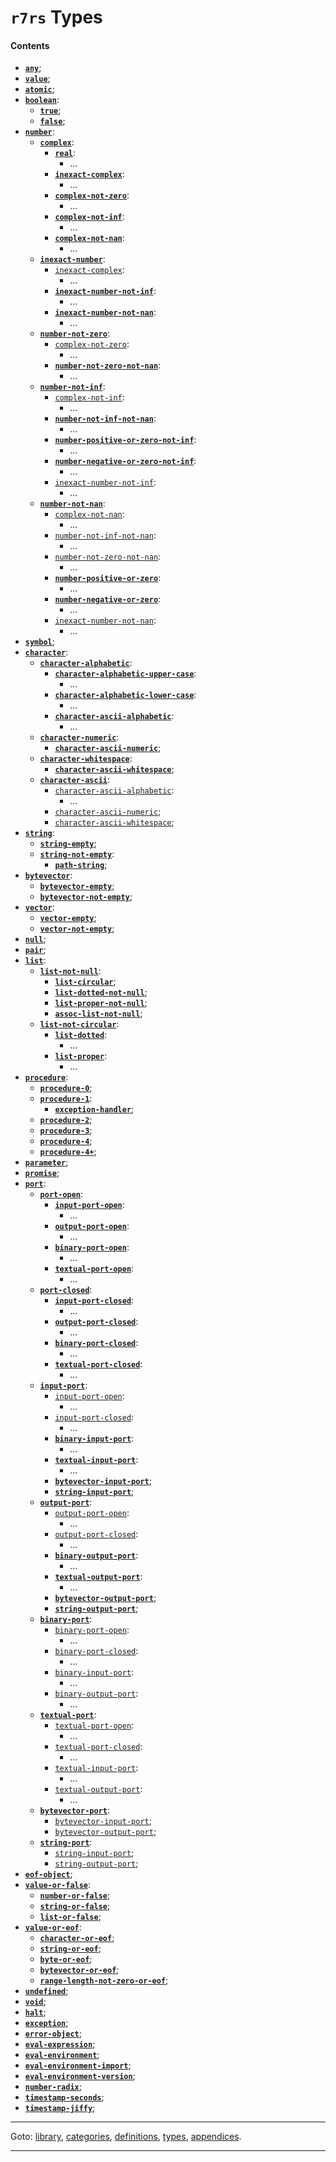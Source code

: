 

<a id='toc__r7rs__types'></a>

# `r7rs` Types


#### Contents

* **[`any`](../../r7rs/types/any.md#type__r7rs__any)**;
* **[`value`](../../r7rs/types/value.md#type__r7rs__value)**;
* **[`atomic`](../../r7rs/types/atomic.md#type__r7rs__atomic)**;
* **[`boolean`](../../r7rs/types/boolean.md#type__r7rs__boolean)**:
  * **[`true`](../../r7rs/types/true.md#type__r7rs__true)**;
  * **[`false`](../../r7rs/types/false.md#type__r7rs__false)**;
* **[`number`](../../r7rs/types/number.md#type__r7rs__number)**:
  * **[`complex`](../../r7rs/types/complex.md#type__r7rs__complex)**:
    * **[`real`](../../r7rs/types/real.md#type__r7rs__real)**:
      * ...
    * **[`inexact-complex`](../../r7rs/types/inexact-complex.md#type__r7rs__inexact-complex)**:
      * ...
    * **[`complex-not-zero`](../../r7rs/types/complex-not-zero.md#type__r7rs__complex-not-zero)**:
      * ...
    * **[`complex-not-inf`](../../r7rs/types/complex-not-inf.md#type__r7rs__complex-not-inf)**:
      * ...
    * **[`complex-not-nan`](../../r7rs/types/complex-not-nan.md#type__r7rs__complex-not-nan)**:
      * ...
  * **[`inexact-number`](../../r7rs/types/inexact-number.md#type__r7rs__inexact-number)**:
    * [`inexact-complex`](../../r7rs/types/inexact-complex.md#type__r7rs__inexact-complex):
      * ...
    * **[`inexact-number-not-inf`](../../r7rs/types/inexact-number-not-inf.md#type__r7rs__inexact-number-not-inf)**:
      * ...
    * **[`inexact-number-not-nan`](../../r7rs/types/inexact-number-not-nan.md#type__r7rs__inexact-number-not-nan)**:
      * ...
  * **[`number-not-zero`](../../r7rs/types/number-not-zero.md#type__r7rs__number-not-zero)**:
    * [`complex-not-zero`](../../r7rs/types/complex-not-zero.md#type__r7rs__complex-not-zero):
      * ...
    * **[`number-not-zero-not-nan`](../../r7rs/types/number-not-zero-not-nan.md#type__r7rs__number-not-zero-not-nan)**:
      * ...
  * **[`number-not-inf`](../../r7rs/types/number-not-inf.md#type__r7rs__number-not-inf)**:
    * [`complex-not-inf`](../../r7rs/types/complex-not-inf.md#type__r7rs__complex-not-inf):
      * ...
    * **[`number-not-inf-not-nan`](../../r7rs/types/number-not-inf-not-nan.md#type__r7rs__number-not-inf-not-nan)**:
      * ...
    * **[`number-positive-or-zero-not-inf`](../../r7rs/types/number-positive-or-zero-not-inf.md#type__r7rs__number-positive-or-zero-not-inf)**:
      * ...
    * **[`number-negative-or-zero-not-inf`](../../r7rs/types/number-negative-or-zero-not-inf.md#type__r7rs__number-negative-or-zero-not-inf)**:
      * ...
    * [`inexact-number-not-inf`](../../r7rs/types/inexact-number-not-inf.md#type__r7rs__inexact-number-not-inf):
      * ...
  * **[`number-not-nan`](../../r7rs/types/number-not-nan.md#type__r7rs__number-not-nan)**:
    * [`complex-not-nan`](../../r7rs/types/complex-not-nan.md#type__r7rs__complex-not-nan):
      * ...
    * [`number-not-inf-not-nan`](../../r7rs/types/number-not-inf-not-nan.md#type__r7rs__number-not-inf-not-nan):
      * ...
    * [`number-not-zero-not-nan`](../../r7rs/types/number-not-zero-not-nan.md#type__r7rs__number-not-zero-not-nan):
      * ...
    * **[`number-positive-or-zero`](../../r7rs/types/number-positive-or-zero.md#type__r7rs__number-positive-or-zero)**:
      * ...
    * **[`number-negative-or-zero`](../../r7rs/types/number-negative-or-zero.md#type__r7rs__number-negative-or-zero)**:
      * ...
    * [`inexact-number-not-nan`](../../r7rs/types/inexact-number-not-nan.md#type__r7rs__inexact-number-not-nan):
      * ...
* **[`symbol`](../../r7rs/types/symbol.md#type__r7rs__symbol)**;
* **[`character`](../../r7rs/types/character.md#type__r7rs__character)**:
  * **[`character-alphabetic`](../../r7rs/types/character-alphabetic.md#type__r7rs__character-alphabetic)**:
    * **[`character-alphabetic-upper-case`](../../r7rs/types/character-alphabetic-upper-case.md#type__r7rs__character-alphabetic-upper-case)**:
      * ...
    * **[`character-alphabetic-lower-case`](../../r7rs/types/character-alphabetic-lower-case.md#type__r7rs__character-alphabetic-lower-case)**:
      * ...
    * **[`character-ascii-alphabetic`](../../r7rs/types/character-ascii-alphabetic.md#type__r7rs__character-ascii-alphabetic)**:
      * ...
  * **[`character-numeric`](../../r7rs/types/character-numeric.md#type__r7rs__character-numeric)**:
    * **[`character-ascii-numeric`](../../r7rs/types/character-ascii-numeric.md#type__r7rs__character-ascii-numeric)**;
  * **[`character-whitespace`](../../r7rs/types/character-whitespace.md#type__r7rs__character-whitespace)**:
    * **[`character-ascii-whitespace`](../../r7rs/types/character-ascii-whitespace.md#type__r7rs__character-ascii-whitespace)**;
  * **[`character-ascii`](../../r7rs/types/character-ascii.md#type__r7rs__character-ascii)**:
    * [`character-ascii-alphabetic`](../../r7rs/types/character-ascii-alphabetic.md#type__r7rs__character-ascii-alphabetic):
      * ...
    * [`character-ascii-numeric`](../../r7rs/types/character-ascii-numeric.md#type__r7rs__character-ascii-numeric);
    * [`character-ascii-whitespace`](../../r7rs/types/character-ascii-whitespace.md#type__r7rs__character-ascii-whitespace);
* **[`string`](../../r7rs/types/string.md#type__r7rs__string)**:
  * **[`string-empty`](../../r7rs/types/string-empty.md#type__r7rs__string-empty)**;
  * **[`string-not-empty`](../../r7rs/types/string-not-empty.md#type__r7rs__string-not-empty)**:
    * **[`path-string`](../../r7rs/types/path-string.md#type__r7rs__path-string)**;
* **[`bytevector`](../../r7rs/types/bytevector.md#type__r7rs__bytevector)**:
  * **[`bytevector-empty`](../../r7rs/types/bytevector-empty.md#type__r7rs__bytevector-empty)**;
  * **[`bytevector-not-empty`](../../r7rs/types/bytevector-not-empty.md#type__r7rs__bytevector-not-empty)**;
* **[`vector`](../../r7rs/types/vector.md#type__r7rs__vector)**:
  * **[`vector-empty`](../../r7rs/types/vector-empty.md#type__r7rs__vector-empty)**;
  * **[`vector-not-empty`](../../r7rs/types/vector-not-empty.md#type__r7rs__vector-not-empty)**;
* **[`null`](../../r7rs/types/null.md#type__r7rs__null)**;
* **[`pair`](../../r7rs/types/pair.md#type__r7rs__pair)**;
* **[`list`](../../r7rs/types/list.md#type__r7rs__list)**:
  * **[`list-not-null`](../../r7rs/types/list-not-null.md#type__r7rs__list-not-null)**:
    * **[`list-circular`](../../r7rs/types/list-circular.md#type__r7rs__list-circular)**;
    * **[`list-dotted-not-null`](../../r7rs/types/list-dotted-not-null.md#type__r7rs__list-dotted-not-null)**;
    * **[`list-proper-not-null`](../../r7rs/types/list-proper-not-null.md#type__r7rs__list-proper-not-null)**;
    * **[`assoc-list-not-null`](../../r7rs/types/assoc-list-not-null.md#type__r7rs__assoc-list-not-null)**;
  * **[`list-not-circular`](../../r7rs/types/list-not-circular.md#type__r7rs__list-not-circular)**:
    * **[`list-dotted`](../../r7rs/types/list-dotted.md#type__r7rs__list-dotted)**:
      * ...
    * **[`list-proper`](../../r7rs/types/list-proper.md#type__r7rs__list-proper)**:
      * ...
* **[`procedure`](../../r7rs/types/procedure.md#type__r7rs__procedure)**:
  * **[`procedure-0`](../../r7rs/types/procedure-0.md#type__r7rs__procedure-0)**;
  * **[`procedure-1`](../../r7rs/types/procedure-1.md#type__r7rs__procedure-1)**:
    * **[`exception-handler`](../../r7rs/types/exception-handler.md#type__r7rs__exception-handler)**;
  * **[`procedure-2`](../../r7rs/types/procedure-2.md#type__r7rs__procedure-2)**;
  * **[`procedure-3`](../../r7rs/types/procedure-3.md#type__r7rs__procedure-3)**;
  * **[`procedure-4`](../../r7rs/types/procedure-4.md#type__r7rs__procedure-4)**;
  * **[`procedure-4+`](../../r7rs/types/procedure-4_2b.md#type__r7rs__procedure-4_2b)**;
* **[`parameter`](../../r7rs/types/parameter.md#type__r7rs__parameter)**;
* **[`promise`](../../r7rs/types/promise.md#type__r7rs__promise)**;
* **[`port`](../../r7rs/types/port.md#type__r7rs__port)**:
  * **[`port-open`](../../r7rs/types/port-open.md#type__r7rs__port-open)**:
    * **[`input-port-open`](../../r7rs/types/input-port-open.md#type__r7rs__input-port-open)**:
      * ...
    * **[`output-port-open`](../../r7rs/types/output-port-open.md#type__r7rs__output-port-open)**:
      * ...
    * **[`binary-port-open`](../../r7rs/types/binary-port-open.md#type__r7rs__binary-port-open)**:
      * ...
    * **[`textual-port-open`](../../r7rs/types/textual-port-open.md#type__r7rs__textual-port-open)**:
      * ...
  * **[`port-closed`](../../r7rs/types/port-closed.md#type__r7rs__port-closed)**:
    * **[`input-port-closed`](../../r7rs/types/input-port-closed.md#type__r7rs__input-port-closed)**:
      * ...
    * **[`output-port-closed`](../../r7rs/types/output-port-closed.md#type__r7rs__output-port-closed)**:
      * ...
    * **[`binary-port-closed`](../../r7rs/types/binary-port-closed.md#type__r7rs__binary-port-closed)**:
      * ...
    * **[`textual-port-closed`](../../r7rs/types/textual-port-closed.md#type__r7rs__textual-port-closed)**:
      * ...
  * **[`input-port`](../../r7rs/types/input-port.md#type__r7rs__input-port)**:
    * [`input-port-open`](../../r7rs/types/input-port-open.md#type__r7rs__input-port-open):
      * ...
    * [`input-port-closed`](../../r7rs/types/input-port-closed.md#type__r7rs__input-port-closed):
      * ...
    * **[`binary-input-port`](../../r7rs/types/binary-input-port.md#type__r7rs__binary-input-port)**:
      * ...
    * **[`textual-input-port`](../../r7rs/types/textual-input-port.md#type__r7rs__textual-input-port)**:
      * ...
    * **[`bytevector-input-port`](../../r7rs/types/bytevector-input-port.md#type__r7rs__bytevector-input-port)**;
    * **[`string-input-port`](../../r7rs/types/string-input-port.md#type__r7rs__string-input-port)**;
  * **[`output-port`](../../r7rs/types/output-port.md#type__r7rs__output-port)**:
    * [`output-port-open`](../../r7rs/types/output-port-open.md#type__r7rs__output-port-open):
      * ...
    * [`output-port-closed`](../../r7rs/types/output-port-closed.md#type__r7rs__output-port-closed):
      * ...
    * **[`binary-output-port`](../../r7rs/types/binary-output-port.md#type__r7rs__binary-output-port)**:
      * ...
    * **[`textual-output-port`](../../r7rs/types/textual-output-port.md#type__r7rs__textual-output-port)**:
      * ...
    * **[`bytevector-output-port`](../../r7rs/types/bytevector-output-port.md#type__r7rs__bytevector-output-port)**;
    * **[`string-output-port`](../../r7rs/types/string-output-port.md#type__r7rs__string-output-port)**;
  * **[`binary-port`](../../r7rs/types/binary-port.md#type__r7rs__binary-port)**:
    * [`binary-port-open`](../../r7rs/types/binary-port-open.md#type__r7rs__binary-port-open):
      * ...
    * [`binary-port-closed`](../../r7rs/types/binary-port-closed.md#type__r7rs__binary-port-closed):
      * ...
    * [`binary-input-port`](../../r7rs/types/binary-input-port.md#type__r7rs__binary-input-port):
      * ...
    * [`binary-output-port`](../../r7rs/types/binary-output-port.md#type__r7rs__binary-output-port):
      * ...
  * **[`textual-port`](../../r7rs/types/textual-port.md#type__r7rs__textual-port)**:
    * [`textual-port-open`](../../r7rs/types/textual-port-open.md#type__r7rs__textual-port-open):
      * ...
    * [`textual-port-closed`](../../r7rs/types/textual-port-closed.md#type__r7rs__textual-port-closed):
      * ...
    * [`textual-input-port`](../../r7rs/types/textual-input-port.md#type__r7rs__textual-input-port):
      * ...
    * [`textual-output-port`](../../r7rs/types/textual-output-port.md#type__r7rs__textual-output-port):
      * ...
  * **[`bytevector-port`](../../r7rs/types/bytevector-port.md#type__r7rs__bytevector-port)**:
    * [`bytevector-input-port`](../../r7rs/types/bytevector-input-port.md#type__r7rs__bytevector-input-port);
    * [`bytevector-output-port`](../../r7rs/types/bytevector-output-port.md#type__r7rs__bytevector-output-port);
  * **[`string-port`](../../r7rs/types/string-port.md#type__r7rs__string-port)**:
    * [`string-input-port`](../../r7rs/types/string-input-port.md#type__r7rs__string-input-port);
    * [`string-output-port`](../../r7rs/types/string-output-port.md#type__r7rs__string-output-port);
* **[`eof-object`](../../r7rs/types/eof-object.md#type__r7rs__eof-object)**;
* **[`value-or-false`](../../r7rs/types/value-or-false.md#type__r7rs__value-or-false)**:
  * **[`number-or-false`](../../r7rs/types/number-or-false.md#type__r7rs__number-or-false)**;
  * **[`string-or-false`](../../r7rs/types/string-or-false.md#type__r7rs__string-or-false)**;
  * **[`list-or-false`](../../r7rs/types/list-or-false.md#type__r7rs__list-or-false)**;
* **[`value-or-eof`](../../r7rs/types/value-or-eof.md#type__r7rs__value-or-eof)**:
  * **[`character-or-eof`](../../r7rs/types/character-or-eof.md#type__r7rs__character-or-eof)**;
  * **[`string-or-eof`](../../r7rs/types/string-or-eof.md#type__r7rs__string-or-eof)**;
  * **[`byte-or-eof`](../../r7rs/types/byte-or-eof.md#type__r7rs__byte-or-eof)**;
  * **[`bytevector-or-eof`](../../r7rs/types/bytevector-or-eof.md#type__r7rs__bytevector-or-eof)**;
  * **[`range-length-not-zero-or-eof`](../../r7rs/types/range-length-not-zero-or-eof.md#type__r7rs__range-length-not-zero-or-eof)**;
* **[`undefined`](../../r7rs/types/undefined.md#type__r7rs__undefined)**;
* **[`void`](../../r7rs/types/void.md#type__r7rs__void)**;
* **[`halt`](../../r7rs/types/halt.md#type__r7rs__halt)**;
* **[`exception`](../../r7rs/types/exception.md#type__r7rs__exception)**;
* **[`error-object`](../../r7rs/types/error-object.md#type__r7rs__error-object)**;
* **[`eval-expression`](../../r7rs/types/eval-expression.md#type__r7rs__eval-expression)**;
* **[`eval-environment`](../../r7rs/types/eval-environment.md#type__r7rs__eval-environment)**;
* **[`eval-environment-import`](../../r7rs/types/eval-environment-import.md#type__r7rs__eval-environment-import)**;
* **[`eval-environment-version`](../../r7rs/types/eval-environment-version.md#type__r7rs__eval-environment-version)**;
* **[`number-radix`](../../r7rs/types/number-radix.md#type__r7rs__number-radix)**;
* **[`timestamp-seconds`](../../r7rs/types/timestamp-seconds.md#type__r7rs__timestamp-seconds)**;
* **[`timestamp-jiffy`](../../r7rs/types/timestamp-jiffy.md#type__r7rs__timestamp-jiffy)**;

----

Goto: [library](../../r7rs/_index.md#library__r7rs), [categories](../../r7rs/categories/_index.md#toc__r7rs__categories), [definitions](../../r7rs/definitions/_index.md#toc__r7rs__definitions), [types](../../r7rs/types/_index.md#toc__r7rs__types), [appendices](../../r7rs/appendices/_index.md#toc__r7rs__appendices).

----

